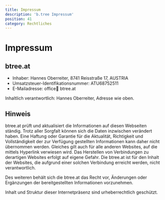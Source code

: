 ```yaml
---
title: Impressum
description: 'b.tree Impressum'
position: 41
category: Rechtliches
---
```

# Impressum

## btree.at

- Inhaber: Hannes Oberreiter, 8741 Reisstraße 17, AUSTRIA
- Umsatzsteuer-Identifikationsnummer: ATU68752511
- E-Mailadresse: office:e-mail: btree.at

Inhaltlich verantwortlich: Hannes Oberreiter, Adresse wie oben.

## Hinweis

btree.at prüft und aktualisiert die Informationen auf diesen Webseiten ständig. Trotz aller Sorgfalt können sich die Daten inzwischen verändert haben. Eine Haftung oder Garantie für die Aktualität, Richtigkeit und Vollständigkeit der zur Verfügung gestellten Informationen kann daher nicht übernommen werden. Gleiches gilt auch für alle anderen Websites, auf die mittels Hyperlink verwiesen wird. Das Herstellen von Verbindungen zu derartigen Websites erfolgt auf eigene Gefahr. Die btree.at ist für den Inhalt der Websites, die aufgrund einer solchen Verbindung erreicht werden, nicht verantwortlich.

Des weiteren behält sich die btree.at das Recht vor, Änderungen oder Ergänzungen der bereitgestellten Informationen vorzunehmen.

Inhalt und Struktur dieser Internetpräsenz sind urheberrechtlich geschützt.

